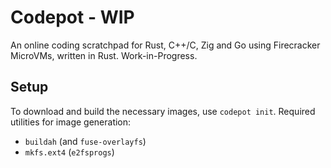# Codepot - WIP

An online coding scratchpad for Rust, C++/C, Zig and Go using Firecracker MicroVMs, written in
Rust. Work-in-Progress.

## Setup
To download and build the necessary images, use `codepot init`. Required utilities for image generation:
- `buildah` (and `fuse-overlayfs`)
- `mkfs.ext4` (`e2fsprogs`)
